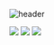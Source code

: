 
<!--
**Jaehyun-github/Jaehyun-github** is a ✨ _special_ ✨ repository because its `README.md` (this file) appears on your GitHub profile.

Here are some ideas to get you started:

- 🔭 I’m currently working on ...
- 🌱 I’m currently learning ...
- 👯 I’m looking to collaborate on ...
- 🤔 I’m looking for help with ...
- 💬 Ask me about ...
- 📫 How to reach me: ...
- 😄 Pronouns: ...
- ⚡ Fun fact: ...
-->

![header](https://capsule-render.vercel.app/api?type=slice&text=Jaehyun-Park&fontSize=50&height=200&desc=jaehyun-github&color=201818&fontColor=ffffff&fontAlign=75&fontAlignY=20&descAlign=85&descAlignY=35&rotate=13)

<img src="https://img.shields.io/badge/HTML5-E34F26?style=flat&logo=HTML&logoColor=white"/></a>
<img src="https://img.shields.io/badge/CSS3-1572B6?style=flat&logo=CSS&logoColor=white"/></a>
<img src="https://img.shields.io/badge/JavaScript-F7DF1E?style=flat&logo=JavaScript&logoColor=000000"/></a>
